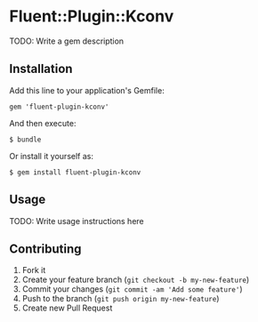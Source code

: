 # Fluent::Plugin::Kconv

TODO: Write a gem description

## Installation

Add this line to your application's Gemfile:

    gem 'fluent-plugin-kconv'

And then execute:

    $ bundle

Or install it yourself as:

    $ gem install fluent-plugin-kconv

## Usage

TODO: Write usage instructions here

## Contributing

1. Fork it
2. Create your feature branch (`git checkout -b my-new-feature`)
3. Commit your changes (`git commit -am 'Add some feature'`)
4. Push to the branch (`git push origin my-new-feature`)
5. Create new Pull Request
